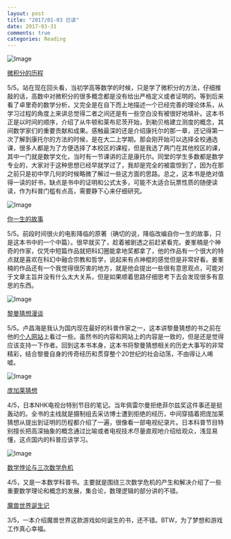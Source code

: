 ```yaml
---
layout: post
title: "2017/01-03 已读"
date: 2017-03-31
comments: true
categories: Reading
---
```


![Image](https://img3.doubanio.com/lpic/s4438534.jpg)

[微积分的历程](https://book.douban.com/subject/4904723/)

5/5。站在现在回头看，当初学高等数学的时候，只是学了微积分的方法，仔细推敲的话，高数中对微积分的很多概念都是没有给出严格定义或者证明的。等到后来看了卓里奇的数学分析，又完全是在自下而上地描述一个已经完善的理论体系，从学习过程的角度上来讲总觉得二者之间还是有一些空白没有被很好地填补。这本书正是以时间的顺序，介绍了从牛顿和莱布尼茨开始，到勒贝格建立测度的概念，其间数学家们的重要贡献和成果。感触最深的还是介绍康托尔的那一章，还记得第一次了解到康托尔的方法的时候，是在大二上学期。那会刚开始可以选择全校通选课，很多人都是为了方便选择了本校区的课程，但是我选了两门在其他校区的课，其中一门就是数学文化，当时有一节课讲的正是康托尔。同堂的学生多数都是数学专业的，大家对于这种思想已经早就学过了，我却是完全的被震惊到了，因为在那之前只是初中学几何的时候略微了解过一些这方面的思路。总之，这本书是绝对值得一读的好书，缺点是书中的证明和公式太多，可能不太适合玩票性质的随便读读，作为科普门槛有点高，需要静下心来仔细研究。

![Image](https://img3.doubanio.com/lpic/s28033064.jpg)

[你一生的故事](https://book.douban.com/subject/26295448/)

5/5。前段时间很火的电影降临的原著（确切的说，降临改编自你一生的故事，只是这本书中的一个中篇）。很早就买了，趁着被剧透之前赶紧看完。姜峯楠是个神奇的作家，仅凭中短篇作品就把科幻圈能拿地奖都拿了，他的作品有一个很大的特点就是喜欢在科幻中融合宗教和哲学，说起来有点神棍的感觉但是非常好看。姜峯楠的作品还有一个我觉得很厉害的地方，就是他会提出一些很有意思观点，可能对于文章主旨并没有什么太大关系，但是如果顺着思路仔细思考下去会发现很多有意思的东西。

![Image](https://img3.doubanio.com/lpic/s28950702.jpg)

[黎曼猜想漫谈](https://book.douban.com/subject/26849607/)

5/5。卢昌海是我认为国内现在最好的科普作家之一，这本讲黎曼猜想的书之前在他的[个人网站](http://www.changhai.org/articles/science/mathematics/riemann_hypothesis/index.php)上看过一些。虽然书的内容和网站上的内容是一致的，但是还是觉得应该支持一下作者。回到这本书本身，这本书将黎曼猜想相关的历史大事写的非常精彩，结合黎曼自身的传奇经历和贯穿整个20世纪的社会动荡，不由得让人唏嘘。

![Image](https://img3.doubanio.com/lpic/s28352652.jpg)

[庞加莱猜想](https://book.douban.com/subject/26673315/)

4/5，日本NHK电视台特别节目的笔记。当年佩雷尔曼拒绝菲尔兹奖这件事还是挺轰动的。全书的主线就是摄制组去采访博士遭到拒绝的经历，中间穿插着把庞加莱猜想从提出到证明的历程都介绍了一遍，很像看一部电视纪录片。日本科普节目特别擅长把高深抽象的概念通过比喻或者电视技术尽量直观地介绍给观众，浅显易懂，这点国内的科普应该学习。 

![Image](https://img3.doubanio.com/lpic/s29028896.jpg)

[数学悖论与三次数学危机](https://book.douban.com/subject/26869231/)

4/5，又是一本数学科普书。主要就是围绕三次数学危机的产生和解决介绍了一些重要数学理论和概念的发展，集合论，数理逻辑的部分讲的不错。

[魔兽世界诞生记](https://read.douban.com/ebook/3751045/)

3/5，一本介绍魔兽世界这款游戏如何诞生的书，还不错。BTW，为了梦想和游戏工作真心幸福。
